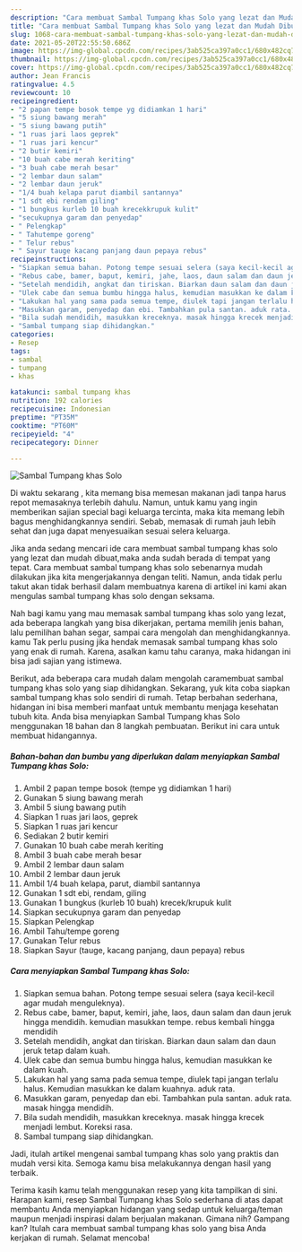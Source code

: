 ```yaml
---
description: "Cara membuat Sambal Tumpang khas Solo yang lezat dan Mudah Dibuat"
title: "Cara membuat Sambal Tumpang khas Solo yang lezat dan Mudah Dibuat"
slug: 1068-cara-membuat-sambal-tumpang-khas-solo-yang-lezat-dan-mudah-dibuat
date: 2021-05-20T22:55:50.686Z
image: https://img-global.cpcdn.com/recipes/3ab525ca397a0cc1/680x482cq70/sambal-tumpang-khas-solo-foto-resep-utama.jpg
thumbnail: https://img-global.cpcdn.com/recipes/3ab525ca397a0cc1/680x482cq70/sambal-tumpang-khas-solo-foto-resep-utama.jpg
cover: https://img-global.cpcdn.com/recipes/3ab525ca397a0cc1/680x482cq70/sambal-tumpang-khas-solo-foto-resep-utama.jpg
author: Jean Francis
ratingvalue: 4.5
reviewcount: 10
recipeingredient:
- "2 papan tempe bosok tempe yg didiamkan 1 hari"
- "5 siung bawang merah"
- "5 siung bawang putih"
- "1 ruas jari laos geprek"
- "1 ruas jari kencur"
- "2 butir kemiri"
- "10 buah cabe merah keriting"
- "3 buah cabe merah besar"
- "2 lembar daun salam"
- "2 lembar daun jeruk"
- "1/4 buah kelapa parut diambil santannya"
- "1 sdt ebi rendam giling"
- "1 bungkus kurleb 10 buah krecekkrupuk kulit"
- "secukupnya garam dan penyedap"
- " Pelengkap"
- " Tahutempe goreng"
- " Telur rebus"
- " Sayur tauge kacang panjang daun pepaya rebus"
recipeinstructions:
- "Siapkan semua bahan. Potong tempe sesuai selera (saya kecil-kecil agar mudah menguleknya)."
- "Rebus cabe, bamer, baput, kemiri, jahe, laos, daun salam dan daun jeruk hingga mendidih. kemudian masukkan tempe. rebus kembali hingga mendidih"
- "Setelah mendidih, angkat dan tiriskan. Biarkan daun salam dan daun jeruk tetap dalam kuah."
- "Ulek cabe dan semua bumbu hingga halus, kemudian masukkan ke dalam kuah."
- "Lakukan hal yang sama pada semua tempe, diulek tapi jangan terlalu halus. Kemudian masukkan ke dalam kuahnya. aduk rata."
- "Masukkan garam, penyedap dan ebi. Tambahkan pula santan. aduk rata. masak hingga mendidih."
- "Bila sudah mendidih, masukkan kreceknya. masak hingga krecek menjadi lembut. Koreksi rasa."
- "Sambal tumpang siap dihidangkan."
categories:
- Resep
tags:
- sambal
- tumpang
- khas

katakunci: sambal tumpang khas 
nutrition: 192 calories
recipecuisine: Indonesian
preptime: "PT35M"
cooktime: "PT60M"
recipeyield: "4"
recipecategory: Dinner

---
```



![Sambal Tumpang khas Solo](https://img-global.cpcdn.com/recipes/3ab525ca397a0cc1/680x482cq70/sambal-tumpang-khas-solo-foto-resep-utama.jpg)

Di waktu  sekarang , kita memang bisa memesan makanan jadi tanpa harus repot memasaknya terlebih dahulu. Namun, untuk kamu yang ingin memberikan sajian special bagi keluarga tercinta, maka kita memang lebih bagus menghidangkannya sendiri. Sebab, memasak di rumah jauh lebih sehat dan juga dapat menyesuaikan sesuai selera keluarga.

Jika anda sedang mencari ide cara membuat sambal tumpang khas solo yang lezat dan mudah dibuat,maka anda sudah berada di tempat yang tepat. Cara membuat sambal tumpang khas solo  sebenarnya mudah dilakukan jika kita mengerjakannya dengan teliti. Namun, anda tidak perlu takut akan tidak berhasil dalam membuatnya 
karena di artikel ini kami akan mengulas sambal tumpang khas solo dengan seksama.  



Nah bagi kamu yang mau memasak sambal tumpang khas solo yang lezat, ada beberapa langkah yang bisa dikerjakan, pertama memilih jenis bahan, lalu pemilihan bahan segar, sampai cara mengolah dan menghidangkannya. kamu Tak perlu pusing jika hendak memasak sambal tumpang khas solo yang enak di rumah. Karena, asalkan kamu  tahu caranya, maka hidangan ini bisa jadi sajian yang istimewa.

Berikut, ada beberapa cara mudah dalam mengolah caramembuat sambal tumpang khas solo yang siap dihidangkan. Sekarang, yuk kita coba siapkan sambal tumpang khas solo sendiri di rumah. Tetap berbahan sederhana, hidangan ini bisa memberi manfaat untuk membantu menjaga kesehatan tubuh kita. Anda bisa menyiapkan Sambal Tumpang khas Solo menggunakan 18 bahan dan 8 langkah pembuatan. Berikut ini cara untuk membuat hidangannya.

<!--inarticleads1-->

##### Bahan-bahan dan bumbu yang diperlukan dalam menyiapkan Sambal Tumpang khas Solo:

1. Ambil 2 papan tempe bosok (tempe yg didiamkan 1 hari)
1. Gunakan 5 siung bawang merah
1. Ambil 5 siung bawang putih
1. Siapkan 1 ruas jari laos, geprek
1. Siapkan 1 ruas jari kencur
1. Sediakan 2 butir kemiri
1. Gunakan 10 buah cabe merah keriting
1. Ambil 3 buah cabe merah besar
1. Ambil 2 lembar daun salam
1. Ambil 2 lembar daun jeruk
1. Ambil 1/4 buah kelapa, parut, diambil santannya
1. Gunakan 1 sdt ebi, rendam, giling
1. Gunakan 1 bungkus (kurleb 10 buah) krecek/krupuk kulit
1. Siapkan secukupnya garam dan penyedap
1. Siapkan  Pelengkap
1. Ambil  Tahu/tempe goreng
1. Gunakan  Telur rebus
1. Siapkan  Sayur (tauge, kacang panjang, daun pepaya) rebus




<!--inarticleads2-->

##### Cara menyiapkan Sambal Tumpang khas Solo:

1. Siapkan semua bahan. Potong tempe sesuai selera (saya kecil-kecil agar mudah menguleknya).
1. Rebus cabe, bamer, baput, kemiri, jahe, laos, daun salam dan daun jeruk hingga mendidih. kemudian masukkan tempe. rebus kembali hingga mendidih
1. Setelah mendidih, angkat dan tiriskan. Biarkan daun salam dan daun jeruk tetap dalam kuah.
1. Ulek cabe dan semua bumbu hingga halus, kemudian masukkan ke dalam kuah.
1. Lakukan hal yang sama pada semua tempe, diulek tapi jangan terlalu halus. Kemudian masukkan ke dalam kuahnya. aduk rata.
1. Masukkan garam, penyedap dan ebi. Tambahkan pula santan. aduk rata. masak hingga mendidih.
1. Bila sudah mendidih, masukkan kreceknya. masak hingga krecek menjadi lembut. Koreksi rasa.
1. Sambal tumpang siap dihidangkan.




Jadi, itulah artikel mengenai  sambal tumpang khas solo  yang praktis dan mudah versi kita. Semoga kamu bisa melakukannya dengan hasil yang terbaik. 

Terima kasih kamu telah menggunakan resep yang kita tampilkan di sini. Harapan kami, resep  Sambal Tumpang khas Solo sederhana di atas dapat membantu Anda menyiapkan hidangan yang sedap untuk keluarga/teman maupun menjadi inspirasi dalam berjualan makanan. Gimana nih? Gampang kan? Itulah cara membuat sambal tumpang khas solo yang bisa Anda kerjakan di rumah. Selamat mencoba!

